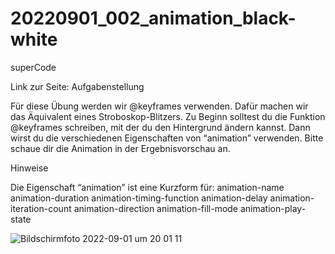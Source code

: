 # 20220901_002_animation_black-white
superCode

Link zur Seite: 
Aufgabenstellung

Für diese Übung werden wir @keyframes verwenden. Dafür machen wir das Äquivalent eines Stroboskop-Blitzers.
Zu Beginn solltest du die Funktion @keyframes schreiben, mit der du den Hintergrund ändern kannst. Dann wirst du die verschiedenen Eigenschaften von “animation” verwenden.
Bitte schaue dir die Animation in der Ergebnisvorschau an.

Hinweise

Die Eigenschaft “animation” ist eine Kurzform für:
animation-name
animation-duration
animation-timing-function
animation-delay
animation-iteration-count
animation-direction
animation-fill-mode
animation-play-state

![Bildschirmfoto 2022-09-01 um 20 01 11](https://user-images.githubusercontent.com/110397919/187982211-1374754d-5375-4224-bd94-a284755cc1b7.png)
